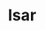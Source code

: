 ---
git: https://github.com/isar/isar
logohandle: isardev
sort: isar
title: Isar
website: https://isar.dev/
---